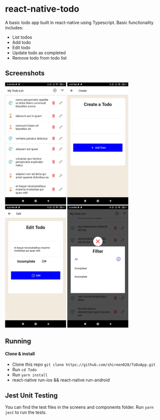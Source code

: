 # react-native-todo

A basic todo app built in react-native using Typescript. Basic functionality includes:

- List todos
- Add todo
- Edit todo
- Update todo as completed
- Remove todo from todo list


## Screenshots
<p>
<img width="200" alt="Screen Shot 1" src="https://github.com/shireen028/ToDoApp/blob/main/Screenshot_List_Todo.jpg">
 <img width="200" alt="Screen Shot 2" src="https://github.com/shireen028/ToDoApp/blob/main/Screenshot_Create_Todo.jpg">
 <img width="200" alt="Screen Shot 3" src="https://github.com/shireen028/ToDoApp/blob/main/Screenshot_Update_Todo.jpg">
 <img width="200" alt="Screen Shot 4" src="https://github.com/shireen028/ToDoApp/blob/main/Screenshot_Filter_Todo.jpg">
</p>

 ## Running

#### Clone & install

* Clone this repo `git clone https://github.com/shireen028/ToDoApp.git`
* Run `cd Todo`
* Run `yarn install`
* react-native run-ios && react-native run-android


## Jest Unit Testing

You can find the test files in the screens and components folder.
Run `yarn jest` to run the tests.



